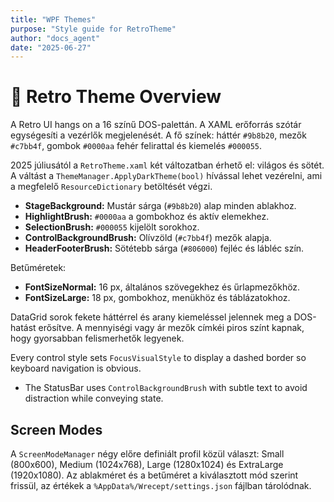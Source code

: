 ```yaml
---
title: "WPF Themes"
purpose: "Style guide for RetroTheme"
author: "docs_agent"
date: "2025-06-27"
---
```


# 🎨 Retro Theme Overview

A Retro UI hangs on a 16 színű DOS-palettán. A XAML erőforrás szótár egységesíti a vezérlők megjelenését. A fő színek: háttér `#9b8b20`, mezők `#c7bb4f`, gombok `#0000aa` fehér felirattal és kiemelés `#000055`.

2025 júliusától a `RetroTheme.xaml` két változatban érhető el: világos és sötét. A váltást a `ThemeManager.ApplyDarkTheme(bool)` hívással lehet vezérelni, ami a megfelelő `ResourceDictionary` betöltését végzi.

- **StageBackground:** Mustár sárga (`#9b8b20`) alap minden ablakhoz.
- **HighlightBrush:** `#0000aa` a gombokhoz és aktív elemekhez.
- **SelectionBrush:** `#000055` kijelölt sorokhoz.
- **ControlBackgroundBrush:** Olívzöld (`#c7bb4f`) mezők alapja.
- **HeaderFooterBrush:** Sötétebb sárga (`#806000`) fejléc és lábléc szín.

Betűméretek:
- **FontSizeNormal:** 16 px, általános szövegekhez és űrlapmezőkhöz.
- **FontSizeLarge:** 18 px, gombokhoz, menükhöz és táblázatokhoz.

DataGrid sorok fekete háttérrel és arany kiemeléssel jelennek meg a DOS-hatást erősítve. A mennyiségi vagy ár mezők címkéi piros színt kapnak, hogy gyorsabban felismerhetők legyenek.

Every control style sets `FocusVisualStyle` to display a dashed border so keyboard navigation is obvious.
- The StatusBar uses `ControlBackgroundBrush` with subtle text to avoid distraction while conveying state.

## Screen Modes

A `ScreenModeManager` négy előre definiált profil közül választ:
Small (800x600), Medium (1024x768), Large (1280x1024) és ExtraLarge (1920x1080).
Az ablakméret és a betűméret a kiválasztott mód szerint frissül, az értékek a
`%AppData%/Wrecept/settings.json` fájlban tárolódnak.
